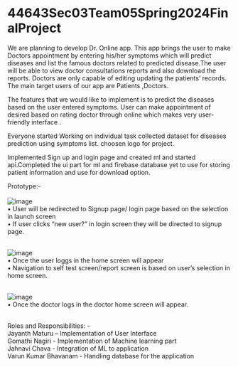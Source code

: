 # 44643Sec03Team05Spring2024FinalProject

We are planning to develop Dr. Online app. This app brings the user to  make Doctors appointment by entering his/her symptoms which will predict diseases and list the famous  doctors related to predicted disease.The  user will be able to view doctor consultations reports  and also download the reports. Doctors are only capable of editing updating the patients’ records.
The main target users of our app are Patients ,Doctors.

The features that we  would like to implement is to predict the diseases based on the user entered symptoms. User can make appointment of desired based on rating doctor through online which makes very user-friendly interface .

Everyone started Working on individual task collected dataset for diseases prediction using symptoms list. choosen logo for project.

Implemented Sign up and login page and created ml and started api.Completed the ui part for ml and firebase database yet to use for storing patient information and use for download option.

Prototype:- <br><br>
![image](https://github.com/JayanthMaturu/44643Sec03Team05Spring2024FinalProject/assets/143036932/2740f577-9aea-4d5b-84d2-8c1f79e4df65)  <br>
•	User will be redirected to Signup page/ login page based on the selection in launch screen <br>
•	If user clicks “new user?” in login screen they will be directed to signup page.  <br><br>

![image](https://github.com/JayanthMaturu/44643Sec03Team05Spring2024FinalProject/assets/143036932/43ca7489-648e-40e2-8566-09c41042e59a) <br>
•	Once the user loggs in the home screen will appear<br>
•	Navigation to self test screen/report screen is based on user’s selection in home screen.  <br><br>

![image](https://github.com/JayanthMaturu/44643Sec03Team05Spring2024FinalProject/assets/143036932/d17d1e51-9c90-42ad-9a96-0847e7068b58) <br>
•	Once the doctor logs in the doctor home screen will appear. <br><br>




 Roles and Responsibilities: - <br>
Jayanth Maturu – Implementation of User Interface<br>
Gomathi Nagiri - Implementation of Machine learning part<br>
Jahnavi Chava - Integration of ML to application<br>
Varun Kumar Bhavanam - Handling database for the application<br>

